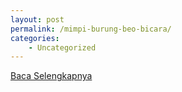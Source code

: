 ```yaml
---
layout: post
permalink: /mimpi-burung-beo-bicara/
categories:
    - Uncategorized
---
```


[Baca Selengkapnya](/05)